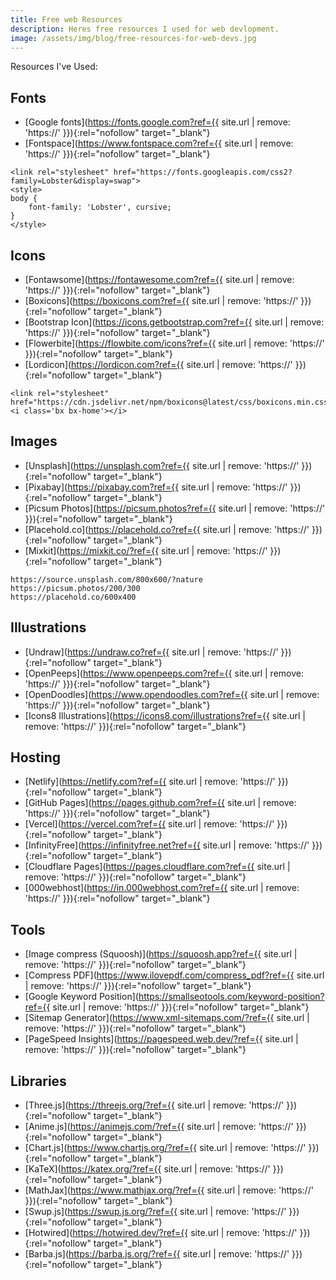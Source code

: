 ```yaml
---
title: Free web Resources
description: Heres free resources I used for web devlopment. 
image: /assets/img/blog/free-resources-for-web-devs.jpg
---
```


Resources I've Used:

## Fonts
- [Google fonts](https://fonts.google.com?ref={{ site.url | remove: 'https://' }}){:rel="nofollow" target="_blank"}
- [Fontspace](https://www.fontspace.com?ref={{ site.url | remove: 'https://' }}){:rel="nofollow" target="_blank"}

```
<link rel="stylesheet" href="https://fonts.googleapis.com/css2?family=Lobster&display=swap">
<style>
body {
    font-family: 'Lobster', cursive;
}
</style>
```

## Icons
- [Fontawsome](https://fontawesome.com?ref={{ site.url | remove: 'https://' }}){:rel="nofollow" target="_blank"}
- [Boxicons](https://boxicons.com?ref={{ site.url | remove: 'https://' }}){:rel="nofollow" target="_blank"}
- [Bootstrap Icon](https://icons.getbootstrap.com?ref={{ site.url | remove: 'https://' }}){:rel="nofollow" target="_blank"}
- [Flowerbite](https://flowbite.com/icons?ref={{ site.url | remove: 'https://' }}){:rel="nofollow" target="_blank"}
- [Lordicon](https://lordicon.com?ref={{ site.url | remove: 'https://' }}){:rel="nofollow" target="_blank"}

```
<link rel="stylesheet" href="https://cdn.jsdelivr.net/npm/boxicons@latest/css/boxicons.min.css">
<i class='bx bx-home'></i>
```

## Images
- [Unsplash](https://unsplash.com?ref={{ site.url | remove: 'https://' }}){:rel="nofollow" target="_blank"}
- [Pixabay](https://pixabay.com?ref={{ site.url | remove: 'https://' }}){:rel="nofollow" target="_blank"}
- [Picsum Photos](https://picsum.photos?ref={{ site.url | remove: 'https://' }}){:rel="nofollow" target="_blank"}
- [Placehold.co](https://placehold.co?ref={{ site.url | remove: 'https://' }}){:rel="nofollow" target="_blank"}
- [Mixkit](https://mixkit.co/?ref={{ site.url | remove: 'https://' }}){:rel="nofollow" target="_blank"}


```
https://source.unsplash.com/800x600/?nature
https://picsum.photos/200/300
https://placehold.co/600x400
```


## Illustrations
- [Undraw](https://undraw.co?ref={{ site.url | remove: 'https://' }}){:rel="nofollow" target="_blank"}
- [OpenPeeps](https://www.openpeeps.com?ref={{ site.url | remove: 'https://' }}){:rel="nofollow" target="_blank"}
- [OpenDoodles](https://www.opendoodles.com?ref={{ site.url | remove: 'https://' }}){:rel="nofollow" target="_blank"}
- [Icons8 Illustrations](https://icons8.com/illustrations?ref={{ site.url | remove: 'https://' }}){:rel="nofollow" target="_blank"}


## Hosting
- [Netlify](https://netlify.com?ref={{ site.url | remove: 'https://' }}){:rel="nofollow" target="_blank"}
- [GitHub Pages](https://pages.github.com?ref={{ site.url | remove: 'https://' }}){:rel="nofollow" target="_blank"}
- [Vercel](https://vercel.com?ref={{ site.url | remove: 'https://' }}){:rel="nofollow" target="_blank"}
- [InfinityFree](https://infinityfree.net?ref={{ site.url | remove: 'https://' }}){:rel="nofollow" target="_blank"}
- [Cloudflare Pages](https://pages.cloudflare.com?ref={{ site.url | remove: 'https://' }}){:rel="nofollow" target="_blank"}
- [000webhost](https://in.000webhost.com?ref={{ site.url | remove: 'https://' }}){:rel="nofollow" target="_blank"}


## Tools

- [Image compress (Squoosh)](https://squoosh.app?ref={{ site.url | remove: 'https://' }}){:rel="nofollow" target="_blank"}
- [Compress PDF](https://www.ilovepdf.com/compress_pdf?ref={{ site.url | remove: 'https://' }}){:rel="nofollow" target="_blank"}
- [Google Keyword Position](https://smallseotools.com/keyword-position?ref={{ site.url | remove: 'https://' }}){:rel="nofollow" target="_blank"}
- [Sitemap Generator](https://www.xml-sitemaps.com/?ref={{ site.url | remove: 'https://' }}){:rel="nofollow" target="_blank"}
- [PageSpeed Insights](https://pagespeed.web.dev/?ref={{ site.url | remove: 'https://' }}){:rel="nofollow" target="_blank"}



## Libraries

- [Three.js](https://threejs.org/?ref={{ site.url | remove: 'https://' }}){:rel="nofollow" target="_blank"}
- [Anime.js](https://animejs.com/?ref={{ site.url | remove: 'https://' }}){:rel="nofollow" target="_blank"}
- [Chart.js](https://www.chartjs.org/?ref={{ site.url | remove: 'https://' }}){:rel="nofollow" target="_blank"}
- [KaTeX](https://katex.org/?ref={{ site.url | remove: 'https://' }}){:rel="nofollow" target="_blank"}
- [MathJax](https://www.mathjax.org/?ref={{ site.url | remove: 'https://' }}){:rel="nofollow" target="_blank"}
- [Swup.js](https://swup.js.org/?ref={{ site.url | remove: 'https://' }}){:rel="nofollow" target="_blank"}
- [Hotwired](https://hotwired.dev/?ref={{ site.url | remove: 'https://' }}){:rel="nofollow" target="_blank"}
- [Barba.js](https://barba.js.org/?ref={{ site.url | remove: 'https://' }}){:rel="nofollow" target="_blank"}
